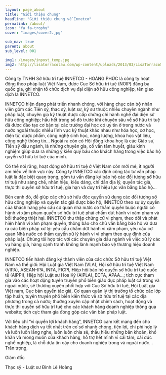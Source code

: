 ```yaml
---
layout: page_about
title: "Giới thiệu chung"
headline: "Giới thiệu chung về Innetco"
permalink: /about/
icon: "fa fa-trophy"
cover: "images/cover2.jpg"

sub_nav: true
parent: about
sub_level: 001

img1: /images/inpost_temp.jpg
img2: http://lisatorracolaw.com/wp-content/uploads/2013/03/LisaTorracoSlider.jpg
---
```


Công ty TNHH Sở hữu trí tuệ INNETCO - HOÀNG PHÚC là công ty hoạt động theo pháp luật Việt Nam, được Cục Sở hữu trí tuệ (NOIP) đăng bạ quốc gia, ghi nhận tổ chức dịch vụ đại diện sở hữu công nghiệp, tên giao dịch là INNETCO.

INNETCO hiện đang phát triển nhanh chóng, với hàng chục cán bộ nhân viên gồm các Tiến sỹ, thạc sỹ, luật sư, kỹ sư thuộc nhiều chuyên ngành như pháp luật, chuyên gia kỹ thuật được cấp chứng chỉ hành nghề đại diện sở hữu công nghiệp; hầu hết trong số đó trước khi chuyên sâu về sở hữu trí tuệ đã được đào tạo cơ bản tại các trường đại học có uy tín ở trong nước và nước ngoài thuộc nhiều lĩnh vực kỹ thuật khác nhau như hóa học, cơ học, điện tử, dược phẩm, công nghệ sinh học, năng  lượng, khoa học vật liệu, công nghệ thông tin… Ngoài ra còn có Hội đồng khoa học là các Giáo sư, Tiến sỹ đầu ngành, là những chuyên gia, cố vấn tâm huyết, giàu kinh nghiệm giúp đưa ra những ý kiến quý báu cho khách hàng trong việc bảo hộ quyền sở hữu trí tuệ của mình. 

Có thể nói rằng, hoạt động sở hữu trí tuệ ở Việt Nam còn mới mẻ, ít người am hiểu về lĩnh vực này. Công ty INNETCO xác định công tác tư vấn pháp luật là đặc biệt quan trọng, gồm tư vấn đăng ký bảo hộ các đối tượng sở hữu trí tuệ như sáng chế, nhãn hiệu, kiểu dáng, chỉ dẫn địa lý, quyền tác giả, thực thi quyền sở hữu trí tuệ, gia hạn và duy trì hiệu lực văn bằng bảo hộ…

Bên cạnh đó, để giúp các chủ sở hữu độc quyền sử dụng các đối tượng sở hữu công nghiệp và quyền tác giả được bảo hộ, INNETCO theo sự ủy quyền của khách hàng yêu cầu cơ quan nhà nước có thẩm quyền buộc người có hành vi xâm phạm quyền sở hữu trí tuệ phải chấm dứt hành vi xâm phạm và bồi thường thiệt hại. INNETCO thu thập chứng cứ vi phạm, theo dõi và phát hiện hành vi xâm phạm quyền, thông báo cho chủ văn bằng bảo hộ và đưa ra các biện pháp xử lý: yêu cầu chấm dứt hành vi xâm phạm, yêu cầu cơ quan Nhà nước có thẩm quyền xử lý hành vi vi phạm theo quy định của pháp luật. Chúng tôi hợp tác với các chuyên gia đầu ngành về việc xử lý các vụ hàng giả, hàng cạnh tranh không lành mạnh bảo vệ thương hiệu doanh nghiệp.

INNETCO tiến hành đăng ký thành viên của các chức Sở hữu trí tuệ Việt Nam và thế giới: Hội Luật gia Việt Nam (VLA), Hội sở hữu trí tuệ Việt Nam (VIPA), ASEAN-IPA, INTA, FICPI, Hiệp hội bảo hộ quyền sở hữu trí tuệ quốc tế (AIPPI), Hiệp hội Luật sư Hoa Kỳ (AIPLA), ECTA, APAA…; tích cực tham gia vào các hoạt động tuyên truyền phổ biến giáo dục pháp luật cả trong và ngoài nước, sẽ thường xuyên phối hợp với Cục Sở hữu trí tuệ, Hội Luật gia Việt nam, Cục bản quyền tác giả, Cơ quan quản lý thị trường tổ chức các lớp tập huấn, tuyên truyền phổ biến kiến thức về sở hữu trí tuệ tại các địa phương trong cả nước; thường xuyên cập nhật chính sách, hoạt động và thực thi quyền sở hữu trí tuệ cho các khách hàng doanh nghiệp thông qua website; tích cực tham gia đóng góp các văn bản pháp luật.

Với tiêu chí “vì quyền lợi khách hàng”, INNETCO cam kết mang đến cho  khách hàng dịch vụ tốt nhất trên cơ sở nhanh chóng, tiện lợi, chi phí hợp lý và luôn luôn lắng nghe, luôn luôn chia sẻ, thấu hiểu những băn khoăn, khó khăn và mong muốn của khách hàng, hỗ trợ hết mình vì cái tâm, cái đức nghề nghiệp, là chỗ dựa tin cậy cho doanh nghiệp trong và ngoài nước.
.
Trân trọng,
 
Giám đốc

Thạc sỹ - Luật sư Đinh Lê Hoàng

